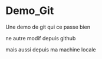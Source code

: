 # Demo_Git
Une demo de git qui ce passe bien

ne autre modif depuis github

mais aussi depuis ma machine locale
